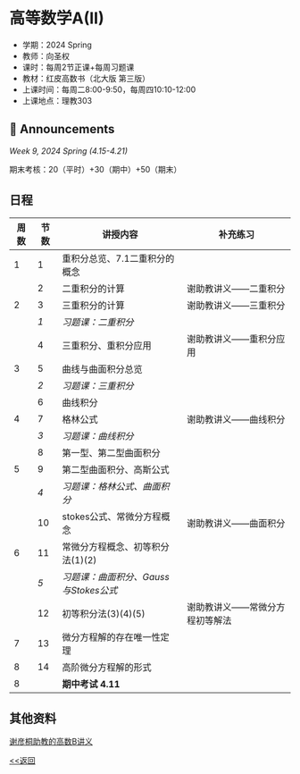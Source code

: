 # 高等数学A(II)

* 学期：2024 Spring
* 教师：向圣权
* 课时：每周2节正课+每周习题课
* 教材：红皮高数书（北大版 第三版）
* 上课时间：每周二8:00-9:50，每周四10:10-12:00
* 上课地点：理教303

## 📢 Announcements

*Week 9, 2024 Spring (4.15-4.21)*

期末考核：20（平时）+30（期中）+50（期末）

## 日程

| 周数 |节数| 讲授内容 | 补充练习 |
| ---- |----| -------- | -------- |
|1|1|重积分总览、7.1二重积分的概念||
||2|二重积分的计算|谢助教讲义——二重积分|
|2|3|三重积分的计算|谢助教讲义——三重积分|
||*1*|*习题课：二重积分*||
||4|三重积分、重积分应用|谢助教讲义——重积分应用|
|3|5|曲线与曲面积分总览||
||*2*|*习题课：三重积分*||
||6|曲线积分||
|4|7|格林公式|谢助教讲义——曲线积分|
||*3*|*习题课：曲线积分*||
||8|第一型、第二型曲面积分||
|5|9|第二型曲面积分、高斯公式||
||*4*|*习题课：格林公式、曲面积分*||
||10|stokes公式、常微分方程概念|谢助教讲义——曲面积分|
|6|11|常微分方程概念、初等积分法(1)(2)||
||*5*|*习题课：曲面积分、Gauss与Stokes公式*||
||12|初等积分法(3)(4)(5)|谢助教讲义——常微分方程初等解法|
|7|13|微分方程解的存在唯一性定理||
|8|14|高阶微分方程解的形式||
|8||**期中考试 4.11**||

## 其他资料

[谢彦桐助教的高数B讲义](https://darkoxie.github.io)

[<<返回](university_courses)